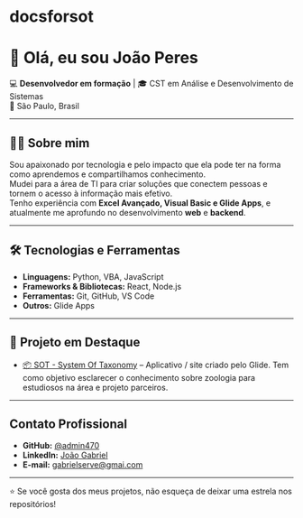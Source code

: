 # docsforsot
# 👋 Olá, eu sou João Peres  

💻 **Desenvolvedor em formação** | 🎓 CST em Análise e Desenvolvimento de Sistemas  
📍 São Paulo, Brasil  

---

## 🧑‍💼 Sobre mim
Sou apaixonado por tecnologia e pelo impacto que ela pode ter na forma como aprendemos e compartilhamos conhecimento.  
Mudei para a área de TI para criar soluções que conectem pessoas e tornem o acesso à informação mais efetivo.  
Tenho experiência com **Excel Avançado, Visual Basic e Glide Apps**, e atualmente me aprofundo no desenvolvimento **web** e **backend**.

---

## 🛠️ Tecnologias e Ferramentas
- **Linguagens:** Python, VBA, JavaScript 
- **Frameworks & Bibliotecas:** React, Node.js  
- **Ferramentas:** Git, GitHub, VS Code  
- **Outros:** Glide Apps

---

## 🚀 Projeto em Destaque
- [📦 SOT - System Of Taxonomy](taxonomia.glide.page) – Aplicativo / site criado pelo Glide. Tem como objetivo esclarecer o conhecimento sobre zoologia para estudiosos na área e projeto parceiros.

---

## Contato Profissional
- **GitHub:** [@admin470](https://github.com/admin470)
- **LinkedIn:** [João Gabriel](https://www.linkedin.com/in/joão-gabriel-peres/)
- **E-mail:** gabrielserve@gmai.com

---

⭐ Se você gosta dos meus projetos, não esqueça de deixar uma estrela nos repositórios!
